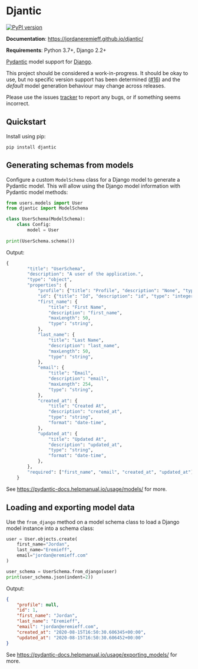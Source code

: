 # Djantic

[![PyPI version](https://badge.fury.io/py/djantic.svg)](https://badge.fury.io/py/djantic)

**Documentation**: https://jordaneremieff.github.io/djantic/

**Requirements**: Python 3.7+, Django 2.2+

[Pydantic](https://pydantic-docs.helpmanual.io/) model support for [Django](https://www.djangoproject.com/).

This project should be considered a work-in-progress. It should be okay to use, but no specific version support has been determined ([#16](https://github.com/jordaneremieff/djantic/issues/16)) and the *default* model generation behaviour may change across releases.

Please use the issues [tracker](https://github.com/jordaneremieff/djantic/issues) to report any bugs, or if something seems incorrect.

## Quickstart

Install using pip:

```shell
pip install djantic
```

## Generating schemas from models

Configure a custom `ModelSchema` class for a Django model to generate a Pydantic model. This will allow using the Django model information with Pydantic model methods:

```python
from users.models import User
from djantic import ModelSchema

class UserSchema(ModelSchema):
    class Config:
        model = User
        
print(UserSchema.schema())

```

Output:

```python
{
        "title": "UserSchema",
        "description": "A user of the application.",
        "type": "object",
        "properties": {
            "profile": {"title": "Profile", "description": "None", "type": "integer"},
            "id": {"title": "Id", "description": "id", "type": "integer"},
            "first_name": {
                "title": "First Name",
                "description": "first_name",
                "maxLength": 50,
                "type": "string",
            },
            "last_name": {
                "title": "Last Name",
                "description": "last_name",
                "maxLength": 50,
                "type": "string",
            },
            "email": {
                "title": "Email",
                "description": "email",
                "maxLength": 254,
                "type": "string",
            },
            "created_at": {
                "title": "Created At",
                "description": "created_at",
                "type": "string",
                "format": "date-time",
            },
            "updated_at": {
                "title": "Updated At",
                "description": "updated_at",
                "type": "string",
                "format": "date-time",
            },
        },
        "required": ["first_name", "email", "created_at", "updated_at"],
    }
```

See https://pydantic-docs.helpmanual.io/usage/models/ for more.

## Loading and exporting model data

Use the `from_django` method on a model schema class to load a Django model instance into a schema class:


```python
user = User.objects.create(
    first_name="Jordan", 
    last_name="Eremieff", 
    email="jordan@eremieff.com"
)

user_schema = UserSchema.from_django(user)
print(user_schema.json(indent=2))

```

Output:

```json
{
    "profile": null,
    "id": 1,
    "first_name": "Jordan",
    "last_name": "Eremieff",
    "email": "jordan@eremieff.com",
    "created_at": "2020-08-15T16:50:30.606345+00:00",
    "updated_at": "2020-08-15T16:50:30.606452+00:00"
}
```

See https://pydantic-docs.helpmanual.io/usage/exporting_models/ for more.